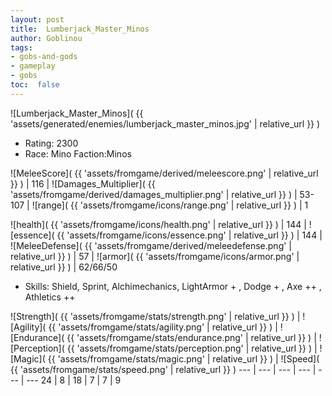 ```yaml
---
layout: post
title:  Lumberjack_Master_Minos
author: Goblinou
tags:
- gobs-and-gods
- gameplay
- gobs
toc:  false
---
```


![Lumberjack_Master_Minos]( {{ 'assets/generated/enemies/lumberjack_master_minos.jpg' | relative_url }} )
- Rating: 2300
- Race: Mino  Faction:Minos

![MeleeScore]( {{ 'assets/fromgame/derived/meleescore.png' | relative_url }} ) | 116 | ![Damages_Multiplier]( {{ 'assets/fromgame/derived/damages_multiplier.png' | relative_url }} ) | 53-107 | ![range]( {{ 'assets/fromgame/icons/range.png' | relative_url }} ) | 1


![health]( {{ 'assets/fromgame/icons/health.png' | relative_url }} ) | 144 | ![essence]( {{ 'assets/fromgame/icons/essence.png' | relative_url }} ) | 144 | ![MeleeDefense]( {{ 'assets/fromgame/derived/meleedefense.png' | relative_url }} ) | 57 | ![armor]( {{ 'assets/fromgame/icons/armor.png' | relative_url }} ) | 62/66/50

* Skills: Shield, Sprint, Alchimechanics, LightArmor + , Dodge + , Axe ++ , Athletics ++ 

![Strength]( {{ 'assets/fromgame/stats/strength.png' | relative_url }} ) | ![Agility]( {{ 'assets/fromgame/stats/agility.png' | relative_url }} ) | ![Endurance]( {{ 'assets/fromgame/stats/endurance.png' | relative_url }} ) | ![Perception]( {{ 'assets/fromgame/stats/perception.png' | relative_url }} ) | ![Magic]( {{ 'assets/fromgame/stats/magic.png' | relative_url }} ) | ![Speed]( {{ 'assets/fromgame/stats/speed.png' | relative_url }} )
--- | --- | --- | --- | --- | ---
24 | 8 | 18 | 7 | 7 | 9
